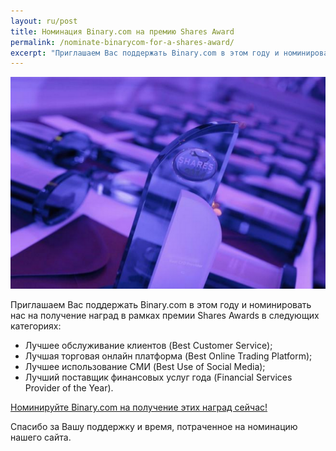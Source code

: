 ```yaml
---
layout: ru/post
title: Номинация Binary.com на премию Shares Award
permalink: /nominate-binarycom-for-a-shares-award/
excerpt: "Приглашаем Вас поддержать Binary.com в этом году и номинировать нас на получение наград в рамках премии Shares Awards..."  
---
```


![](/images/sharesAward2015.png)

Приглашаем Вас поддержать Binary.com в этом году и номинировать нас на получение наград в рамках премии Shares Awards в следующих категориях: 

* Лучшее обслуживание клиентов (Best Customer Service);
* Лучшая торговая онлайн платформа (Best Online Trading Platform);
* Лучшее использование СМИ (Best Use of Social Media);
* Лучший поставщик финансовых услуг года (Financial Services Provider of the Year).

[Номинируйте Binary.com на получение этих наград сейчас!](http://info.binary.com/sharesawards15)

Спасибо за Вашу поддержку и время, потраченное на номинацию нашего сайта.